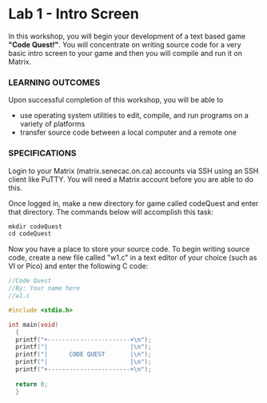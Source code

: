 # Lab 1 - Intro Screen

In this workshop, you will begin your development of a text based game **"Code Quest!"**. You will concentrate on writing source code for a very basic intro screen to your game and then you will compile and run it on Matrix.

### LEARNING OUTCOMES

Upon successful completion of this workshop, you will be able to 
- use operating system utilities to edit, compile, and run programs on a variety of platforms 
- transfer source code between a local computer and a remote one

### SPECIFICATIONS

Login to your Matrix (matrix.senecac.on.ca) accounts via SSH using an SSH client like PuTTY. You will need a Matrix account before you are able to do this.

Once logged in, make a new directory for game called codeQuest and enter that directory. The commands below will accomplish this task:

```c
mkdir codeQuest
cd codeQuest
```

Now you have a place to store your source code. To begin writing source code, create a new file called "w1.c" in a text editor of your choice (such as VI or Pico) and enter the following C code:

```c
//Code Quest
//By: Your name here
//w1.c

#include <stdio.h>

int main(void) 
  {
  printf("+-----------------------+\n");
  printf("|                       |\n");
  printf("|      CODE QUEST       |\n");
  printf("|                       |\n");
  printf("+-----------------------+\n");
  
  return 0;
  }
```

